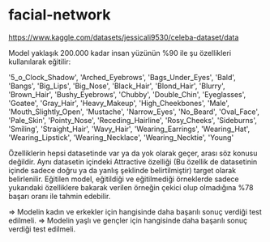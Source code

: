 # facial-network

https://www.kaggle.com/datasets/jessicali9530/celeba-dataset/data

Model yaklaşık 200.000 kadar insan yüzünün %90 ile şu özellikleri kullanılarak eğitilir:

'5_o_Clock_Shadow', 'Arched_Eyebrows', 'Bags_Under_Eyes', 'Bald',
'Bangs', 'Big_Lips', 'Big_Nose', 'Black_Hair', 'Blond_Hair', 'Blurry',
'Brown_Hair', 'Bushy_Eyebrows', 'Chubby', 'Double_Chin', 'Eyeglasses',
'Goatee', 'Gray_Hair', 'Heavy_Makeup', 'High_Cheekbones', 'Male',
'Mouth_Slightly_Open', 'Mustache', 'Narrow_Eyes', 'No_Beard',
'Oval_Face', 'Pale_Skin', 'Pointy_Nose', 'Receding_Hairline',
'Rosy_Cheeks', 'Sideburns', 'Smiling', 'Straight_Hair', 'Wavy_Hair',
'Wearing_Earrings', 'Wearing_Hat', 'Wearing_Lipstick',
'Wearing_Necklace', 'Wearing_Necktie', 'Young'

Özelliklerin hepsi datasetinde var ya da yok olarak geçer, arası söz konusu değildir.
Aynı datasetin içindeki Attractive özelliği (Bu özellik de datasetinin içinde sadece doğru ya da yanlış şeklinde belirtilmiştir) target olarak belirlenilir. 
Eğitilen model, eğitildiği ve eğitilmediği örneklerde sadece yukarıdaki özelliklere bakarak verilen örneğin çekici olup olmadığına %78 başarı oranı ile tahmin edebilir.

=> Modelin kadın ve erkekler için hangisinde daha başarılı sonuç verdiği test edilmeli.
=> Modelin yaşlı ve gençler için hangisinde daha başarılı sonuç verdiği test edilmeli.
